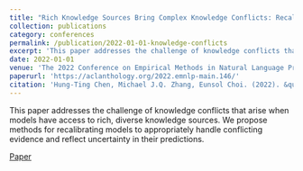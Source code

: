 ```yaml
---
title: "Rich Knowledge Sources Bring Complex Knowledge Conflicts: Recalibrating Models to Reflect Conflicting Evidence"
collection: publications
category: conferences
permalink: /publication/2022-01-01-knowledge-conflicts
excerpt: 'This paper addresses the challenge of knowledge conflicts that arise when models have access to rich, diverse knowledge sources. We propose methods for recalibrating models to appropriately handle conflicting evidence and reflect uncertainty in their predictions.'
date: 2022-01-01
venue: 'The 2022 Conference on Empirical Methods in Natural Language Processing'
paperurl: 'https://aclanthology.org/2022.emnlp-main.146/'
citation: 'Hung-Ting Chen, Michael J.Q. Zhang, Eunsol Choi. (2022). &quot;Rich Knowledge Sources Bring Complex Knowledge Conflicts: Recalibrating Models to Reflect Conflicting Evidence.&quot; <i>The 2022 Conference on Empirical Methods in Natural Language Processing</i>.'
---
```


This paper addresses the challenge of knowledge conflicts that arise when models have access to rich, diverse knowledge sources. We propose methods for recalibrating models to appropriately handle conflicting evidence and reflect uncertainty in their predictions.

[Paper](https://aclanthology.org/2022.emnlp-main.146/) 